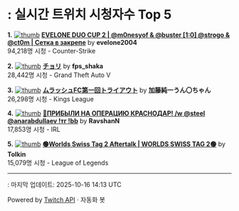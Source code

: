 # : 실시간 트위치 시청자수 Top 5

**1.** [![thumb](https://static-cdn.jtvnw.net/previews-ttv/live_user_evelone2004-320x180.jpg)](https://twitch.tv/evelone2004)
**[EVELONE DUO CUP 2 | @m0nesyof & @buster [1:0] @strogo & @ct0m | Сетка в закрепе](https://twitch.tv/evelone2004)** by **evelone2004**<br>94,218명 시청  - Counter-Strike

**2.** [![thumb](https://static-cdn.jtvnw.net/previews-ttv/live_user_fps_shaka-320x180.jpg)](https://twitch.tv/fps_shaka)
**[チョリ](https://twitch.tv/fps_shaka)** by **fps_shaka**<br>28,442명 시청  - Grand Theft Auto V

**3.** [![thumb](https://static-cdn.jtvnw.net/previews-ttv/live_user_kato_junichi0817-320x180.jpg)](https://twitch.tv/加藤純一うん〇ちゃん)
**[ムラッシュFC第一回トライアウト](https://twitch.tv/加藤純一うん〇ちゃん)** by **加藤純一うん〇ちゃん**<br>26,298명 시청  - Kings League

**4.** [![thumb](https://static-cdn.jtvnw.net/previews-ttv/live_user_ravshann-320x180.jpg)](https://twitch.tv/RavshanN)
**[🛑ПРИБЫЛИ НА ОПЕРАЦИЮ КРАСНОДАР! /w @steel @anarabdullaev  !тг !bb](https://twitch.tv/RavshanN)** by **RavshanN**<br>17,853명 시청  - IRL

**5.** [![thumb](https://static-cdn.jtvnw.net/previews-ttv/live_user_tolkin-320x180.jpg)](https://twitch.tv/Tolkin)
**[🟢Worlds Swiss Tag 2 Aftertalk | WORLDS SWISS TAG 2🟢](https://twitch.tv/Tolkin)** by **Tolkin**<br>15,079명 시청  - League of Legends


---
: 마지막 업데이트: 2025-10-16 14:13 UTC

Powered by [Twitch API](https://dev.twitch.tv/docs/api/reference) · 자동화 봇